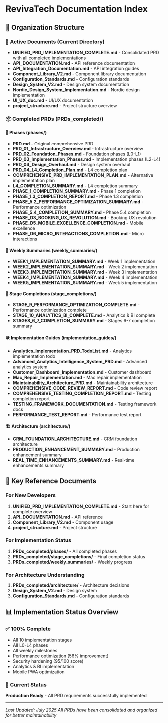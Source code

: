 # RevivaTech Documentation Index

## 📁 Organization Structure

### 🎯 Active Documents (Current Directory)
- **UNIFIED_PRD_IMPLEMENTATION_COMPLETE.md** - Consolidated PRD with all completed implementations
- **API_DOCUMENTATION.md** - API reference documentation
- **API_Integration_Documentation.md** - API integration guides
- **Component_Library_V2.md** - Component library documentation
- **Configuration_Standards.md** - Configuration standards
- **Design_System_V2.md** - Design system documentation
- **Nordic_Design_System_Implementation.md** - Nordic design implementation
- **UI_UX_doc.md** - UI/UX documentation
- **project_structure.md** - Project structure overview

### 📦 Completed PRDs (PRDs_completed/)

#### 🔄 Phases (phases/)
- **PRD.md** - Original comprehensive PRD
- **PRD_01_Infrastructure_Overview.md** - Infrastructure overview
- **PRD_02_Foundation_Phases.md** - Foundation phases (L0-L1)
- **PRD_03_Implementation_Phases.md** - Implementation phases (L2-L4)
- **PRD_04_Design_Overhaul.md** - Design system overhaul
- **PRD_04_L4_Completion_Plan.md** - L4 completion plan
- **COMPREHENSIVE_PRD_IMPLEMENTATION_PLAN.md** - Alternative implementation plan
- **L4_COMPLETION_SUMMARY.md** - L4 completion summary
- **PHASE_1_COMPLETION_SUMMARY.md** - Phase 1 completion
- **PHASE_1.3_COMPLETION_REPORT.md** - Phase 1.3 completion
- **PHASE_5.2_PERFORMANCE_OPTIMIZATION_SUMMARY.md** - Performance optimization
- **PHASE_5.4_COMPLETION_SUMMARY.md** - Phase 5.4 completion
- **PHASE_D3_BOOKING_UX_REVOLUTION.md** - Booking UX revolution
- **PHASE_D5_MOBILE_EXCELLENCE_COMPLETION.md** - Mobile excellence
- **PHASE_D6_MICRO_INTERACTIONS_COMPLETION.md** - Micro interactions

#### 📅 Weekly Summaries (weekly_summaries/)
- **WEEK1_IMPLEMENTATION_SUMMARY.md** - Week 1 implementation
- **WEEK2_IMPLEMENTATION_SUMMARY.md** - Week 2 implementation
- **WEEK3_IMPLEMENTATION_SUMMARY.md** - Week 3 implementation
- **WEEK4_IMPLEMENTATION_SUMMARY.md** - Week 4 implementation
- **WEEK5_IMPLEMENTATION_SUMMARY.md** - Week 5 implementation

#### 🚀 Stage Completions (stage_completions/)
- **STAGE_9_PERFORMANCE_OPTIMIZATION_COMPLETE.md** - Performance optimization complete
- **STAGE_10_ANALYTICS_BI_COMPLETE.md** - Analytics & BI complete
- **STAGES_6_7_COMPLETION_SUMMARY.md** - Stages 6-7 completion summary

#### 🛠️ Implementation Guides (implementation_guides/)
- **Analytics_Implementation_PRD_TodoList.md** - Analytics implementation todo
- **Advanced_Analytics_Intelligence_System_PRD.md** - Advanced analytics system
- **Customer_Dashboard_Implementation.md** - Customer dashboard
- **Mac_Repair_Implementation.md** - Mac repair implementation
- **Maintainability_Architecture_PRD.md** - Maintainability architecture
- **COMPREHENSIVE_CODE_REVIEW_REPORT.md** - Code review report
- **COMPREHENSIVE_TESTING_COMPLETION_REPORT.md** - Testing completion report
- **TESTING_FRAMEWORK_DOCUMENTATION.md** - Testing framework docs
- **PERFORMANCE_TEST_REPORT.md** - Performance test report

#### 🏗️ Architecture (architecture/)
- **CRM_FOUNDATION_ARCHITECTURE.md** - CRM foundation architecture
- **PRODUCTION_ENHANCEMENT_SUMMARY.md** - Production enhancement summary
- **REAL_TIME_ENHANCEMENTS_SUMMARY.md** - Real-time enhancements summary

## 🎯 Key Reference Documents

### For New Developers
1. **UNIFIED_PRD_IMPLEMENTATION_COMPLETE.md** - Start here for complete overview
2. **API_DOCUMENTATION.md** - API reference
3. **Component_Library_V2.md** - Component usage
4. **project_structure.md** - Project structure

### For Implementation Status
1. **PRDs_completed/phases/** - All completed phases
2. **PRDs_completed/stage_completions/** - Final completion status
3. **PRDs_completed/weekly_summaries/** - Weekly progress

### For Architecture Understanding
1. **PRDs_completed/architecture/** - Architecture decisions
2. **Design_System_V2.md** - Design system
3. **Configuration_Standards.md** - Configuration standards

## 📊 Implementation Status Overview

### ✅ 100% Complete
- All 10 implementation stages
- All L0-L4 phases
- All weekly milestones
- Performance optimization (56% improvement)
- Security hardening (95/100 score)
- Analytics & BI implementation
- Mobile PWA optimization

### 🎯 Current Status
**Production Ready** - All PRD requirements successfully implemented

---
*Last Updated: July 2025*
*All PRDs have been consolidated and organized for better maintainability*